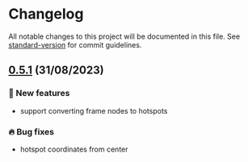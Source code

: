 # Changelog

All notable changes to this project will be documented in this file. See [standard-version](https://github.com/conventional-changelog/standard-version) for commit guidelines.

## [0.5.1](https://github.com/thevisioner/figma-plugin-image-hotspot/releases/tag/v0.5.1) (31/08/2023)

### 🚀 New features

- support converting frame nodes to hotspots

### 🔥 Bug fixes

- hotspot coordinates from center
